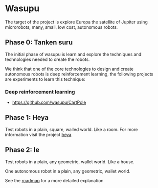 # Wasupu

The target of the project is explore Europa the satellite of Jupiter using microrobots, many, small, low cost, autonomous robots.

## Phase 0: Tanken suru

The initial phase of wasupu is learn and explore the techniques and technologies needed to create the robots.

We think that one of the core technologies to design and create autonomous robots is deep reinforcement learning, the following projects are experiments to learn this technique:

### Deep reinforcement learning

* https://github.com/wasupu/CartPole

## Phase 1: Heya

Test robots in a plain, square, walled world. Like a room. For more information visit the project [heya](https://github.com/wasupu/heya)

## Phase 2: Ie
Test robots in a plain, any geometric, wallet world. Like a house.

One autonomous robot in a plain, any geometric, wallet world.

See the [roadmap](https://github.com/wasupu/wasupu/wiki/Roadmap) for a more detailed explanation
